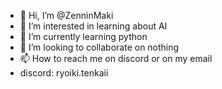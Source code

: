 - 👋 Hi, I’m @ZenninMaki
- 👀 I’m interested in learning about AI
- 🌱 I’m currently learning python
- 💞️ I’m looking to collaborate on nothing
- 📫 How to reach me on discord or on my email
- discord: ryoiki.tenkaii
<!---
ZenninMaki/ZenninMaki is a ✨ special ✨ repository because its `README.md` (this file) appears on your GitHub profile.
You can click the Preview link to take a look at your changes.
--->
